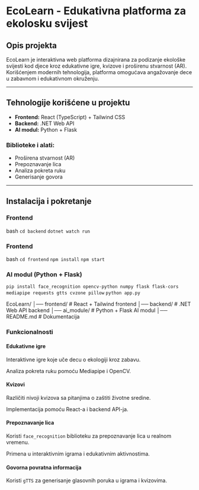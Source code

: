 # EcoLearn - Edukativna platforma za ekolosku svijest

## **Opis projekta**

EcoLearn je interaktivna web platforma dizajnirana za podizanje ekološke svijesti kod djece kroz edukativne igre, kvizove i proširenu stvarnost (AR). Korišćenjem modernih tehnologija, platforma omogućava angažovanje dece u zabavnom i edukativnom okruženju.

---

## **Tehnologije korišćene u projektu**

- **Frontend:** React (TypeScript) + Tailwind CSS  
- **Backend:** .NET Web API  
- **AI modul:** Python + Flask  

### **Biblioteke i alati:**
- Proširena stvarnost (AR)  
- Prepoznavanje lica  
- Analiza pokreta ruku  
- Generisanje govora  

---

## **Instalacija i pokretanje**

### **Frontend**
bash
`cd backend`
`dotnet watch run`

### **Frontend**
bash
`cd frontend`
`npm install`
`npm start`



### **AI modul (Python + Flask)**
`pip install face_recognition opencv-python numpy flask flask-cors mediapipe requests gtts cvzone pillow`
`python app.py`

EcoLearn/
│── frontend/         # React + Tailwind frontend
│── backend/          # .NET Web API backend
│── ai_module/        # Python + Flask AI modul
│── README.md         # Dokumentacija


### Funkcionalnosti
#### Edukativne igre
Interaktivne igre koje uče decu o ekologiji kroz zabavu.

Analiza pokreta ruku pomoću Mediapipe i OpenCV.

#### Kvizovi
Različiti nivoji kvizova sa pitanjima o zaštiti životne sredine.

Implementacija pomoću React-a i backend API-ja.


#### Prepoznavanje lica
Koristi `face_recognition` biblioteku za prepoznavanje lica u realnom vremenu.

Primena u interaktivnim igrama i edukativnim aktivnostima.


 #### Govorna povratna informacija
 Koristi `gTTS` za generisanje glasovnih poruka u igrama i kvizovima.
